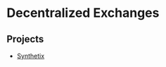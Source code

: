 # Decentralized Exchanges

## Projects

* [Synthetix](https://blog.synthetix.io/l2-sx-ovm-demo-results/)
